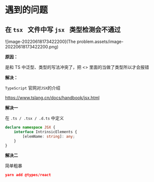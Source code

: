 # 遇到的问题
## 在 `tsx ` 文件中写 `jsx ` 类型检测会不通过

![image-20220618173422200](The problem.assets/image-20220618173422200.png)

**原因：**

是和 TS 中泛型、类型的写法冲突了，把 <> 里面的当做了类型所以才会报错

**解决：**

` TypeScript ` 官网对`JSX`的介绍

https://www.tslang.cn/docs/handbook/jsx.html

**解决一**

在 `.ts / .tsx / .d.ts` 中定义

```ts
declare namespace JSX {
    interface IntrinsicElements {
        [elemName: string]: any;
    }
}
```

**解决二**

简单粗暴

```json
yarn add @types/react
```

